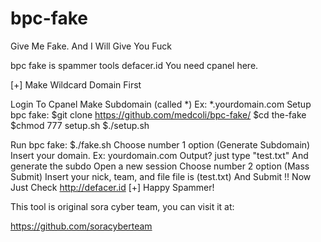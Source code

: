 # bpc-fake




Give Me Fake. And I Will Give You Fuck

bpc fake is spammer tools defacer.id You need cpanel here.

[+] Make Wildcard Domain First

Login To Cpanel
Make Subdomain (called *) Ex: *.yourdomain.com
Setup bpc fake: $git clone https://github.com/medcoli/bpc-fake/
$cd the-fake $chmod 777 setup.sh $./setup.sh

Run bpc fake: $./fake.sh Choose number 1 option (Generate Subdomain)
Insert your domain. Ex: yourdomain.com Output? just type "test.txt" And
generate the subdo Open a new session Choose number 2 option (Mass
Submit) Insert your nick, team, and file file is (test.txt) And Submit
!! Now Just Check http://defacer.id [+] Happy Spammer!

This tool is original sora cyber team, you can visit it at: 

https://github.com/soracyberteam

